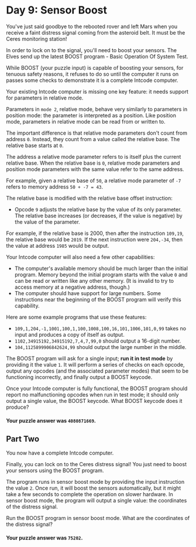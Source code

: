 # Day 9: Sensor Boost

You've just said goodbye to the rebooted rover and left Mars when you receive a
faint distress signal coming from the asteroid belt. It must be the Ceres
monitoring station!

In order to lock on to the signal, you'll need to boost your sensors. The Elves
send up the latest BOOST program - Basic Operation Of System Test.

While BOOST (your puzzle input) is capable of boosting your sensors, for tenuous
safety reasons, it refuses to do so until the computer it runs on passes some
checks to demonstrate it is a complete Intcode computer.

Your existing Intcode computer is missing one key feature: it needs support for
parameters in relative mode.

Parameters in `mode 2`, relative mode, behave very similarly to parameters in
position mode: the parameter is interpreted as a position. Like position mode,
parameters in relative mode can be read from or written to.

The important difference is that relative mode parameters don't count from
address `0`. Instead, they count from a value called the relative base. The
relative base starts at `0`.

The address a relative mode parameter refers to is itself plus the current
relative base. When the relative base is `0`, relative mode parameters and
position mode parameters with the same value refer to the same address.

For example, given a relative base of `50`, a relative mode parameter of `-7`
refers to memory address `50 + -7 = 43`.

The relative base is modified with the relative base offset instruction:

* Opcode `9` adjusts the relative base by the value of its only parameter. The
  relative base increases (or decreases, if the value is negative) by the value
  of the parameter.

For example, if the relative base is 2000, then after the instruction `109,19`,
the relative base would be `2019`. If the next instruction were `204,-34`, then
the value at address `1985` would be output.

Your Intcode computer will also need a few other capabilities:

* The computer's available memory should be much larger than the initial
  program. Memory beyond the initial program starts with the value `0` and can
  be read or written like any other memory. (It is invalid to try to access
  memory at a negative address, though.)
* The computer should have support for large numbers. Some instructions near the
  beginning of the BOOST program will verify this capability.

Here are some example programs that use these features:

* `109,1,204,-1,1001,100,1,100,1008,100,16,101,1006,101,0,99` takes no input and
  produces a copy of itself as output.
* `1102,34915192,34915192,7,4,7,99,0` should output a 16-digit number.
* `104,1125899906842624,99` should output the large number in the middle.

The BOOST program will ask for a single input; **run it in test mode** by
providing it the value `1`. It will perform a series of checks on each opcode,
output any opcodes (and the associated parameter modes) that seem to be
functioning incorrectly, and finally output a BOOST keycode.

Once your Intcode computer is fully functional, the BOOST program should report
no malfunctioning opcodes when run in test mode; it should only output a single
value, the BOOST keycode. What BOOST keycode does it produce?

#### Your puzzle answer was `4080871669`.

## Part Two

You now have a complete Intcode computer.

Finally, you can lock on to the Ceres distress signal! You just need to boost
your sensors using the BOOST program.

The program runs in sensor boost mode by providing the input instruction the
value `2`. Once run, it will boost the sensors automatically, but it might take
a few seconds to complete the operation on slower hardware. In sensor boost
mode, the program will output a single value: the coordinates of the distress
signal.

Run the BOOST program in sensor boost mode. What are the coordinates of the
distress signal?

#### Your puzzle answer was `75202`.